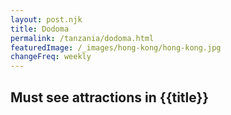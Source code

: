```yaml
---
layout: post.njk
title: Dodoma
permalink: /tanzania/dodoma.html
featuredImage: /_images/hong-kong/hong-kong.jpg
changeFreq: weekly
---
```

## Must see attractions in {{title}}